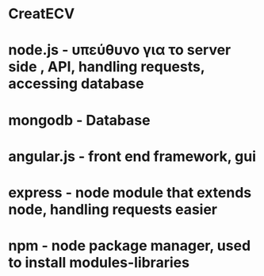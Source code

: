 CreatECV
========

node.js - υπεύθυνο για το server side , API, handling requests, accessing database
========
mongodb - Database 
========
angular.js - front end framework, gui
=========
express - node module that extends node, handling requests easier
===========
npm - node package manager, used to install modules-libraries 
===========
